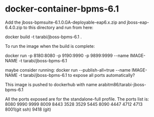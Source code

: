 # docker-container-bpms-6.1

Add the jboss-bpmsuite-6.1.0.GA-deployable-eap6.x.zip and  jboss-eap-6.4.0.zip to this directory and run from here:

docker build -t tarabi/jboss-bpms-6.1 .

To run the image when the build is complete:

docker run -p 8180:8080 -p 9190:9990 -p 9899:9999 --name IMAGE-NAME -t tarabi/jboss-bpms-6.1

maybe consider running: docker run --publish-all=true --name IMAGE-NAME -t tarabi/jboss-bpms-6.1 to expose all ports automatically?

This image is pushed to dockerhub with name arabitm86/tarabi-jboss-bpms-6.1 

All the ports exposed are for the standalone-full profile. The ports list is:
8080 9990 9999 8009 8443 3528 3529 5445 8090 4447 4712 4713 8001(git ssh)  9418 (git)
